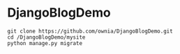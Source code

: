 # DjangoBlogDemo


```
git clone https://github.com/ownia/DjangoBlogDemo.git
cd /DjangoBlogDemo/mysite
python manage.py migrate
```


